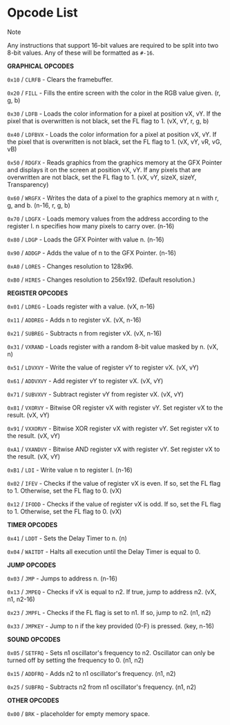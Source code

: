 # Opcode List

> [!NOTE]
> Any instructions that support 16-bit values are required to be split into two 8-bit values. Any of these will be formatted as `#-16`.

  **GRAPHICAL OPCODES**

`0x10` / `CLRFB` - Clears the framebuffer.

`0x20` / `FILL` - Fills the entire screen with the color in the RGB value given. (r, g, b)

`0x30` / `LDFB` - Loads the color information for a pixel at position vX, vY. If the pixel that is overwritten is not black, set the FL flag to 1. (vX, vY, r, g, b)

`0x40` / `LDFBVX` - Loads the color information for a pixel at position vX, vY. If the pixel that is overwritten is not black, set the FL flag to 1. (vX, vY, vR, vG, vB)

`0x50` / `RDGFX` - Reads graphics from the graphics memory at the GFX Pointer and displays it on the screen at position vX, vY. If any pixels that are overwritten are not black, set the FL flag to 1. (vX, vY, sizeX, sizeY, Transparency)

`0x60` / `WRGFX` - Writes the data of a pixel to the graphics memory at n with r, g, and b. (n-16, r, g, b)

`0x70` / `LDGFX` - Loads memory values from the address according to the register I. n specifies how many pixels to carry over. (n-16)

`0x80` / `LDGP` - Loads the GFX Pointer with value n. (n-16)

`0x90` / `ADDGP` - Adds the value of n to the GFX Pointer. (n-16)

`0xA0` / `LORES` - Changes resolution to 128x96.

`0xB0` / `HIRES` - Changes resolution to 256x192. (Default resolution.)

  **REGISTER OPCODES**

`0x01` / `LDREG` - Loads register with a value. (vX, n-16)

`0x11` / `ADDREG` - Adds n to register vX. (vX, n-16)

`0x21` / `SUBREG` - Subtracts n from register vX. (vX, n-16)

`0x31` / `VXRAND` - Loads register with a random 8-bit value masked by n. (vX, n)

`0x51` / `LDVXVY` - Write the value of register vY to register vX. (vX, vY)

`0x61` / `ADDVXVY` - Add register vY to register vX. (vX, vY)

`0x71` / `SUBVXVY` - Subtract register vY from register vX. (vX, vY)

`0x81` / `VXORVY` - Bitwise OR register vX with register vY. Set register vX to the result. (vX, vY)

`0x91` / `VXXORVY` - Bitwise XOR register vX with register vY. Set register vX to the result. (vX, vY)

`0xA1` / `VXANDVY` - Bitwise AND register vX with register vY. Set register vX to the result. (vX, vY)

`0xB1` / `LDI` - Write value n to register I. (n-16)

`0x02` / `IFEV` - Checks if the value of register vX is even. If so, set the FL flag to 1. Otherwise, set the FL flag to 0. (vX)

`0x12` / `IFODD` - Checks if the value of register vX is odd. If so, set the FL flag to 1. Otherwise, set the FL flag to 0. (vX)

  **TIMER OPCODES**

`0x41` / `LDDT` - Sets the Delay Timer to n. (n)

`0x04` / `WAITDT` - Halts all execution until the Delay Timer is equal to 0.

  **JUMP OPCODES**

`0x03` / `JMP` - Jumps to address n. (n-16)

`0x13` / `JMPEQ` - Checks if vX is equal to n2. If true, jump to address n2. (vX, n1, n2-16)

`0x23` / `JMPFL` - Checks if the FL flag is set to n1. If so, jump to n2. (n1, n2)

`0x33` / `JMPKEY` - Jump to n if the key provided (0-F) is pressed. (key, n-16)

  **SOUND OPCODES**

`0x05` / `SETFRQ` - Sets n1 oscillator's frequency to n2. Oscillator can only be turned off by setting the frequency to 0. (n1, n2)

`0x15` / `ADDFRQ` - Adds n2 to n1 oscillator's frequency. (n1, n2)

`0x25` / `SUBFRQ` - Subtracts n2 from n1 oscillator's frequency. (n1, n2)

  **OTHER OPCODES**

`0x00` / `BRK` - placeholder for empty memory space.
